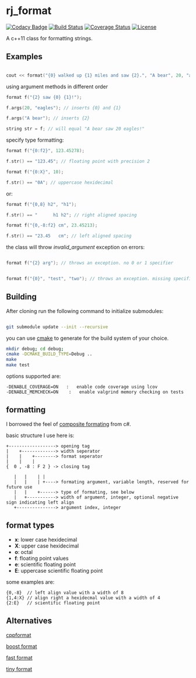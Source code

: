 rj_format
=========

[![Codacy Badge](https://api.codacy.com/project/badge/Grade/ed19129c666a4e22a84500f4ccb4025c)](https://www.codacy.com/app/ryjen/rj_format?utm_source=github.com&utm_medium=referral&utm_content=ryjen/format&utm_campaign=badger)
[![Build Status](http://img.shields.io/travis/ryjen/format.svg)](https://travis-ci.org/ryjen/format)
[![Coverage Status](https://coveralls.io/repos/ryjen/format/badge.svg?branch=master&service=github)](https://coveralls.io/github/ryjen/format?branch=master)
[![License](http://img.shields.io/:license-mit-blue.svg)](http://ryjen.mit-license.org)

A c++11 class for formatting strings.

Examples
--------

```c++

cout << format("{0} walked up {1} miles and saw {2}.", "A bear", 20, "an eagle");

```

using argument methods in different order

```c++
format f("{2} saw {0} {1}!");

f.args(20, "eagles"); // inserts {0} and {1}

f.args("A bear"); // inserts {2}

string str = f; // will equal "A bear saw 20 eagles!"
```

specify type formatting:

```c++
format f("{0:f2}", 123.45278);

f.str() == "123.45"; // floating point with precision 2

format f("{0:X}", 10);

f.str() == "0A"; // uppercase hexidecimal

```

or:

```c++
format f("{0,8} h2", "h1");

f.str() == "      h1 h2"; // right aligned spacing

format f("{0,-8:f2} cm", 23.45213);

f.str() == "23.45   cm"; // left aligned spacing

```

the class will throw *invalid_argument* exception on errors:

```c++

format f("{2} arg"); // throws an exception. no 0 or 1 specifier


format f("{0}", "test", "two"); // throws an exception. missing specifier

```

Building
--------

After cloning run the following command to initialize submodules:

```bash

git submodule update --init --recursive
```

you can use [cmake](https://cmake.org) to generate for the build system of your choice.

```bash
mkdir debug; cd debug; 
cmake -DCMAKE_BUILD_TYPE=Debug ..
make
make test
```

options supported are:

    -DENABLE_COVERAGE=ON   :   enable code coverage using lcov
    -DENABLE_MEMCHECK=ON    :   enable valgrind memory checking on tests


formatting
----------

I borrowed the feel of [composite formating](http://msdn.microsoft.com/en-us/library/txafckwd.aspx) from c#.

basic structure I use here is:

    +------------------> opening tag
    |    +-------------> width seperator
    |    |    +--------> format seperator
    |    |    |
    {  0 , -8 : F 2 } -> closing tag

       |   |    | |
       |   |    | +----> formating argument, variable length, reserved for future use
       |   |    +------> type of formating, see below
       |   +-----------> width of argument, integer, optional negative sign indicating left align
       +---------------> argument index, integer


format types
------------

- **x**: lower case hexidecimal
- **X**: upper case hexidecimal
- **o**: octal
- **f**: floating point values
- **e**: scientific floating point
- **E**: uppercase scientific floating point

some examples are:

```
{0,-8}  // left align value with a width of 8
{1,4:X} // align right a hexidecmal value with a width of 4
{2:E}   // scientific floating point
```

Alternatives
------------

[cppformat](https://github.com/cppformat/cppformat)

[boost format](http://www.boost.org/doc/libs/1_59_0/libs/format/)

[fast format](http://www.fastformat.org)

[tiny format](https://github.com/c42f/tinyformat)

